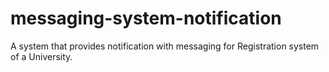 # messaging-system-notification
A system that provides notification with messaging for Registration system of a University.

